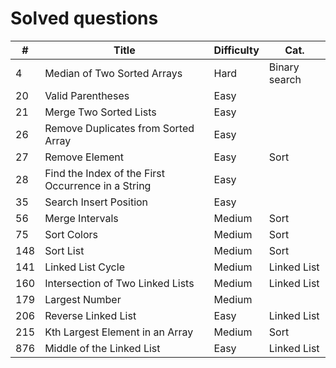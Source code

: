 # Solved questions

| #   | Title                                              | Difficulty | Cat.          |
|-----|----------------------------------------------------|------------|---------------|
| 4   | Median of Two Sorted Arrays                        | Hard       | Binary search |
| 20  | Valid Parentheses                                  | Easy       |               |
| 21  | Merge Two Sorted Lists                             | Easy       |               |
| 26  | Remove Duplicates from Sorted Array                | Easy       |               |
| 27  | Remove Element                                     | Easy       | Sort          |
| 28  | Find the Index of the First Occurrence in a String | Easy       |               |
| 35  | Search Insert Position                             | Easy       |               |
| 56  | Merge Intervals                                    | Medium     | Sort          |
| 75  | Sort Colors                                        | Medium     | Sort          |
| 148 | Sort List                                          | Medium     | Sort          |
| 141 | Linked List Cycle                                  | Medium     | Linked List   |
| 160 | Intersection of Two Linked Lists                   | Medium     | Linked List   |
| 179 | Largest Number                                     | Medium     |               |
| 206 | Reverse Linked List                                | Easy       | Linked List   |
| 215 | Kth Largest Element in an Array                    | Medium     | Sort          |
| 876 | Middle of the Linked List                          | Easy       | Linked List   |